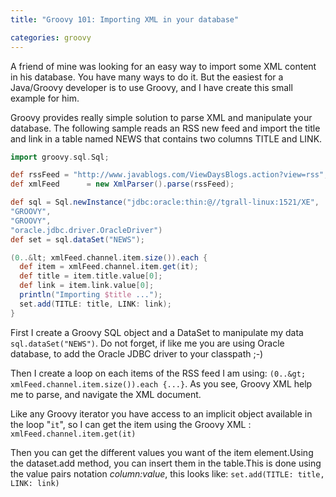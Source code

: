 ```yaml
---
title: "Groovy 101: Importing XML in your database"

categories: groovy
---
```

A friend of mine was looking for an easy way to import some XML content in his database. You have many ways to do it. But the easiest for a Java/Groovy developer is to use Groovy, and I have create this small example for him.

Groovy provides really simple solution to parse XML and manipulate your database. The following sample reads an RSS new feed and import the title and link in a table named NEWS that contains two columns TITLE and LINK.

``` groovy
import groovy.sql.Sql;

def rssFeed = "http://www.javablogs.com/ViewDaysBlogs.action?view=rss";
def xmlFeed      = new XmlParser().parse(rssFeed);

def sql = Sql.newInstance("jdbc:oracle:thin:@//tgrall-linux:1521/XE",
"GROOVY",
"GROOVY",
"oracle.jdbc.driver.OracleDriver")
def set = sql.dataSet("NEWS");

(0..&lt; xmlFeed.channel.item.size()).each {
  def item = xmlFeed.channel.item.get(it);
  def title = item.title.value[0];
  def link = item.link.value[0];
  println("Importing $title ...");
  set.add(TITLE: title, LINK: link);
}

```

First I create a Groovy SQL object and a DataSet to manipulate my data `sql.dataSet("NEWS")`. Do not forget, if like me you are using Oracle database, to add the Oracle JDBC driver to your classpath ;-)

Then I create a loop on each items of the RSS feed I am using: `(0..&gt; xmlFeed.channel.item.size()).each {...}`. As you see, Groovy XML help me to parse, and navigate the XML document.

Like any Groovy iterator you have access to an implicit object available in the loop "`it`", so I can get the item using the Groovy XML : `xmlFeed.channel.item.get(it)`

Then you can get the different values you want of the  item element.Using the dataset.add method, you can insert them in the table.This is done using the  value pairs notation *column:value*, this looks like: `set.add(TITLE: title, LINK: link)`
